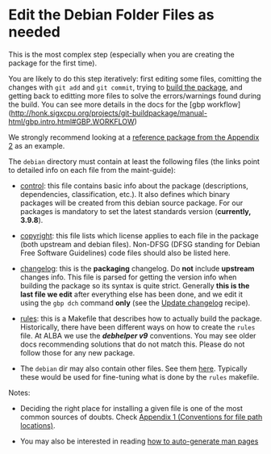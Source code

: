 # Edit the Debian Folder Files as needed

This is the most complex step (especially when you are creating the package for 
the first time). 

You are likely to do this step iteratively: 
first editing some files, comitting the changes with `git add` and `git commit`,
trying to [build the package](recipe.Build_package.md),
and getting back to editting more files to solve the errors/warnings found 
during the build. You can see more details in the docs for the [gbp workflow]
(http://honk.sigxcpu.org/projects/git-buildpackage/manual-html/gbp.intro.html#GBP.WORKFLOW)

We strongly recommend looking at a [reference package from the Appendix  2](Appendix_2.md) 
as an example. 

The `debian` directory must contain at least the following files (the links point 
to detailed info on each file from the maint-guide): 

- [control](https://www.debian.org/doc/manuals/maint-guide/dreq.en.html#control): 
this file contains basic info about the package (descriptions, dependencies, 
classification, etc.). It also defines which binary packages will be created 
from this debian source package. For our packages is mandatory to set the latest
standards version (**currently, 3.9.8**).

- [copyright](https://www.debian.org/doc/manuals/maint-guide/dreq.en.html#copyright): 
this file lists which license applies to each file in the package (both upstream
and debian files). Non-DFSG (DFSG standing for Debian Free Software Guidelines) 
code files should also be listed here.

- [changelog](https://www.debian.org/doc/manuals/maint-guide/dreq.en.html#changelog): 
this is the **packaging** changelog. Do **not** include **upstream** changes info.
This file is parsed for getting the version info when building the package so 
its syntax is quite strict. Generally **this is the last file we edit** after 
everything else has been done, and we edit it using the `gbp dch` command 
**only** (see the [Update changelog](recipe.Update_changelog_and_tag.md) recipe).

- [rules](https://www.debian.org/doc/manuals/maint-guide/dreq.en.html#rules): 
this is a Makefile that describes how to actually build the package. 
Historically, there have been different ways on how to create the `rules` file. 
At ALBA we use the ***debhelper v9*** conventions. You may see older docs 
recommending solutions that do not match this. Please do not follow those for 
any new package.

- The `debian` dir may also contain other files. See them [here](https://www.debian.org/doc/manuals/maint-guide/dother.en.html). 
Typically these would be used for fine-tuning what is done by the `rules` 
makefile.

Notes:

- Deciding the right place for installing a given file is one of the most common
sources of doubts. Check [Appendix 1 (Conventions for file path locations)](Appendix_1.md).

- You may also be interested in reading [how to auto-generate man pages](https://git.cells.es/ctpkg/documentation/blob/master/Auto_generation_of_man_pages.md)
